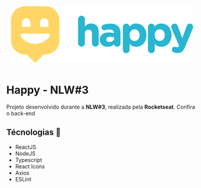 <header align="center">
  <img src="src/images/logoGit.svg" align="center"/>
</header>

# Happy - NLW#3

Projeto desenvolvido durante a **NLW#3**, realizada pela **Rocketseat**.
Confira o back-end

## Técnologias 🚀

- ReactJS
- NodeJS
- Typescript
- React Icons
- Axios
- ESLint
